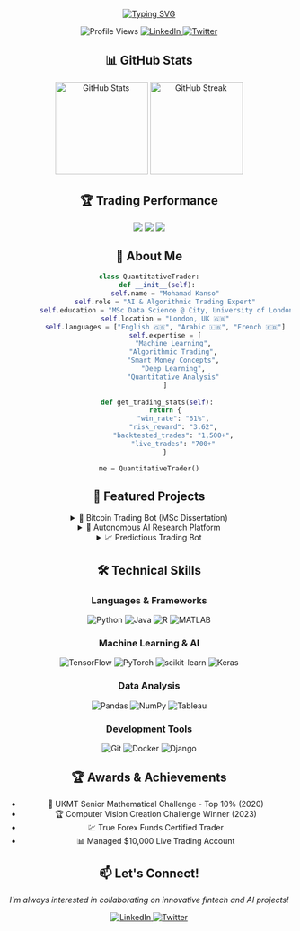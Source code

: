 <div align="center">

[![Typing SVG](https://readme-typing-svg.herokuapp.com?font=Fira+Code&weight=600&size=30&duration=3000&pause=1000&color=2F81F7&background=1A1B27&center=true&vCenter=true&width=850&lines=Hi+there%2C+I'm+Mohamad+Kanso+👋;AI+%26+Algorithmic+Trading+Expert+💹;MSc+Data+Science+Graduate+🎓;Building+the+Future+of+Trading+🚀)](https://git.io/typing-svg)

<p align="center">
    <img src="https://komarev.com/ghpvc/?username=MohamadKanso&style=for-the-badge&color=blue" alt="Profile Views"/>
    <a href="https://www.linkedin.com/in/mohamad-kanso/">
        <img src="https://img.shields.io/badge/LinkedIn-0077B5?style=for-the-badge&logo=linkedin&logoColor=white" alt="LinkedIn"/>
    </a>
    <a href="https://twitter.com/MoAliKanso">
        <img src="https://img.shields.io/badge/Twitter-1DA1F2?style=for-the-badge&logo=twitter&logoColor=white" alt="Twitter"/>
    </a>
</p>

## 📊 GitHub Stats

<p align="center">
<img src="https://github-readme-stats.vercel.app/api?username=MohamadKanso&show_icons=true&theme=tokyonight&hide_border=true" alt="GitHub Stats" height="165"/>
<img src="https://github-readme-streak-stats.herokuapp.com/?user=MohamadKanso&theme=tokyonight&hide_border=true" alt="GitHub Streak" height="165"/>
</p>

## 🏆 Trading Performance

<p align="center">
    <img src="https://img.shields.io/badge/Trading_Win_Rate-61%25-success?style=for-the-badge"/>
    <img src="https://img.shields.io/badge/Risk_Reward_Ratio-3.62-blue?style=for-the-badge"/>
    <img src="https://img.shields.io/badge/Trading_ROI-25.77%25-green?style=for-the-badge"/>
</p>

## 💫 About Me

```python
class QuantitativeTrader:
    def __init__(self):
        self.name = "Mohamad Kanso"
        self.role = "AI & Algorithmic Trading Expert"
        self.education = "MSc Data Science @ City, University of London"
        self.location = "London, UK 🇬🇧"
        self.languages = ["English 🇬🇧", "Arabic 🇱🇧", "French 🇫🇷"]
        self.expertise = [
            "Machine Learning",
            "Algorithmic Trading",
            "Smart Money Concepts",
            "Deep Learning",
            "Quantitative Analysis"
        ]
    
    def get_trading_stats(self):
        return {
            "win_rate": "61%",
            "risk_reward": "3.62",
            "backtested_trades": "1,500+",
            "live_trades": "700+"
        }

me = QuantitativeTrader()
```

## 🚀 Featured Projects

<details>
<summary>🤖 Bitcoin Trading Bot (MSc Dissertation)</summary>

- Achieved 25.77% profit in backtesting
- Implemented bidirectional LSTM architecture
- Executed 665 trades with 6.2% ROI
- Integrated with Binance API for live trading
- Tech Stack: Python, TensorFlow, Pandas
</details>

<details>
<summary>🧠 Autonomous AI Research Platform</summary>

- Improved model performance by 20%
- Implemented reinforcement learning & NAS
- Automated model generation and optimization
- Tech Stack: PyTorch, Ray
</details>

<details>
<summary>📈 Predictious Trading Bot</summary>

- Enhanced trade success by 16.4%
- Implemented Black-Scholes Option Pricing
- Real-time market data analysis
- Tech Stack: Python, Pandas, NumPy
</details>

## 🛠 Technical Skills

### Languages & Frameworks
![Python](https://img.shields.io/badge/Python-3776AB?style=for-the-badge&logo=python&logoColor=white)
![Java](https://img.shields.io/badge/Java-ED8B00?style=for-the-badge&logo=openjdk&logoColor=white)
![R](https://img.shields.io/badge/R-276DC3?style=for-the-badge&logo=r&logoColor=white)
![MATLAB](https://img.shields.io/badge/MATLAB-0076A8?style=for-the-badge&logo=mathworks&logoColor=white)

### Machine Learning & AI
![TensorFlow](https://img.shields.io/badge/TensorFlow-FF6F00?style=for-the-badge&logo=tensorflow&logoColor=white)
![PyTorch](https://img.shields.io/badge/PyTorch-EE4C2C?style=for-the-badge&logo=pytorch&logoColor=white)
![scikit-learn](https://img.shields.io/badge/scikit--learn-%23F7931E.svg?style=for-the-badge&logo=scikit-learn&logoColor=white)
![Keras](https://img.shields.io/badge/Keras-%23D00000.svg?style=for-the-badge&logo=Keras&logoColor=white)

### Data Analysis
![Pandas](https://img.shields.io/badge/pandas-%23150458.svg?style=for-the-badge&logo=pandas&logoColor=white)
![NumPy](https://img.shields.io/badge/numpy-%23013243.svg?style=for-the-badge&logo=numpy&logoColor=white)
![Tableau](https://img.shields.io/badge/Tableau-E97627?style=for-the-badge&logo=Tableau&logoColor=white)

### Development Tools
![Git](https://img.shields.io/badge/git-%23F05033.svg?style=for-the-badge&logo=git&logoColor=white)
![Docker](https://img.shields.io/badge/docker-%230db7ed.svg?style=for-the-badge&logo=docker&logoColor=white)
![Django](https://img.shields.io/badge/django-%23092E20.svg?style=for-the-badge&logo=django&logoColor=white)

## 🏆 Awards & Achievements

- 🥇 UKMT Senior Mathematical Challenge - Top 10% (2020)
- 🏆 Computer Vision Creation Challenge Winner (2023)
- 💹 True Forex Funds Certified Trader
- 📊 Managed $10,000 Live Trading Account

## 📫 Let's Connect!

<p align="center">
  <i>I'm always interested in collaborating on innovative fintech and AI projects!</i>
</p>

<p align="center">
  <a href="https://www.linkedin.com/in/mohamad-kanso/">
    <img src="https://img.shields.io/badge/LinkedIn-0077B5?style=for-the-badge&logo=linkedin&logoColor=white" alt="LinkedIn"/>
  </a>
  <a href="https://twitter.com/MoAliKanso">
    <img src="https://img.shields.io/badge/Twitter-1DA1F2?style=for-the-badge&logo=twitter&logoColor=white" alt="Twitter"/>
  </a>
</p>

</div>
